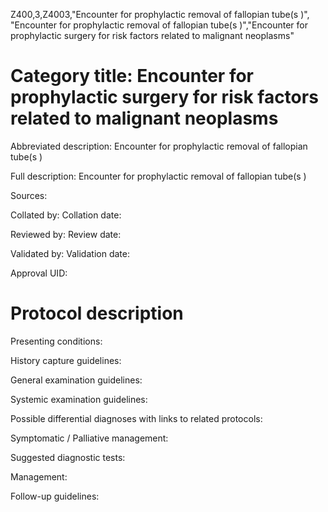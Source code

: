 Z400,3,Z4003,"Encounter for prophylactic removal of fallopian tube(s )", "Encounter for prophylactic removal of fallopian tube(s )","Encounter for prophylactic surgery for risk factors related to malignant neoplasms"
# Category title: Encounter for prophylactic surgery for risk factors related to malignant neoplasms

Abbreviated description: Encounter for prophylactic removal of fallopian tube(s )

Full description: Encounter for prophylactic removal of fallopian tube(s )

Sources:

Collated by:
Collation date:

Reviewed by:
Review date:

Validated by:
Validation date:

Approval UID:

# Protocol description

Presenting conditions:

History capture guidelines:

General examination guidelines:

Systemic examination guidelines:

Possible differential diagnoses with links to related protocols:

Symptomatic / Palliative management:

Suggested diagnostic tests:

Management:

Follow-up guidelines:
